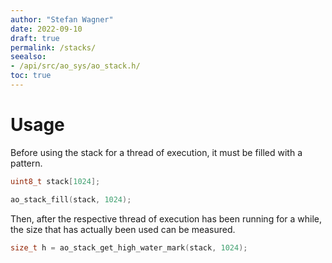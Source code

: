```yaml
---
author: "Stefan Wagner"
date: 2022-09-10
draft: true
permalink: /stacks/
seealso:
- /api/src/ao_sys/ao_stack.h/
toc: true
---
```


# Usage

Before using the stack for a thread of execution, it must be filled with a pattern.

```c
uint8_t stack[1024];
```

```c
ao_stack_fill(stack, 1024);
```

Then, after the respective thread of execution has been running for a while, the size that has actually been used can be measured.

```c
size_t h = ao_stack_get_high_water_mark(stack, 1024);
```
